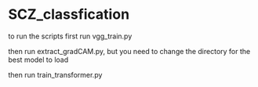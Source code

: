 # SCZ_classfication

to run the scripts first run vgg_train.py

then run extract_gradCAM.py, but you need to change the directory for the best model to load

then run train_transformer.py